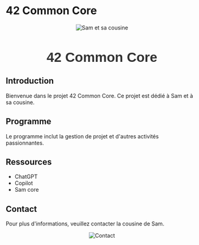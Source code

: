 # 42 Common Core
<p align="center">
  <img src="https://via.placeholder.com/800x400?text=Sam+et+sa+cousine" alt="Sam et sa cousine">
</p>

<h1 align="center" style="font-family: 'Arial', sans-serif; font-size: 2.5em; color: #333;">
  42 Common Core
</h1>

## Introduction
Bienvenue dans le projet 42 Common Core. Ce projet est dédié à Sam et à sa cousine.

## Programme
Le programme inclut la gestion de projet et d'autres activités passionnantes.

## Ressources
- ChatGPT
- Copilot
- Sam core

## Contact
Pour plus d'informations, veuillez contacter la cousine de Sam.

<p align="center">
  <img src="https://via.placeholder.com/400x200?text=Contact+Sam+et+sa+cousine" alt="Contact">
</p>